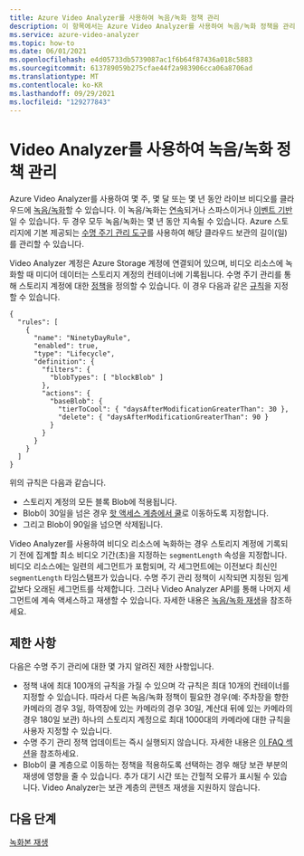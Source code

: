 ```yaml
---
title: Azure Video Analyzer를 사용하여 녹음/녹화 정책 관리
description: 이 항목에서는 Azure Video Analyzer를 사용하여 녹음/녹화 정책을 관리하는 방법을 설명합니다.
ms.service: azure-video-analyzer
ms.topic: how-to
ms.date: 06/01/2021
ms.openlocfilehash: e4d05733db5739087ac1f6b64f87436a018c5883
ms.sourcegitcommit: 613789059b275cfae44f2a983906cca06a8706ad
ms.translationtype: MT
ms.contentlocale: ko-KR
ms.lasthandoff: 09/29/2021
ms.locfileid: "129277843"
---
```

# <a name="manage-recording-policy-with-video-analyzer"></a>Video Analyzer를 사용하여 녹음/녹화 정책 관리

Azure Video Analyzer를 사용하여 몇 주, 몇 달 또는 몇 년 동안 라이브 비디오를 클라우드에 [녹음/녹화](video-recording.md)할 수 있습니다. 이 녹음/녹화는 [연속](continuous-video-recording.md)되거나 스파스이거나 [이벤트 기반](event-based-video-recording-concept.md)일 수 있습니다. 두 경우 모두 녹음/녹화는 몇 년 동안 지속될 수 있습니다. Azure 스토리지에 기본 제공되는 [수명 주기 관리 도구](../../storage/blobs/lifecycle-management-overview.md?tabs=azure-portal)를 사용하여 해당 클라우드 보관의 길이(일)를 관리할 수 있습니다.  

Video Analyzer 계정은 Azure Storage 계정에 연결되어 있으며, 비디오 리소스에 녹화할 때 미디어 데이터는 스토리지 계정의 컨테이너에 기록됩니다. 수명 주기 관리를 통해 스토리지 계정에 대한 [정책](../../storage/blobs/lifecycle-management-overview.md?tabs=azure-portal)을 정의할 수 있습니다. 이 경우 다음과 같은 [규칙](../../storage/blobs/lifecycle-management-overview.md?tabs=azure-portal#lifecycle-management-rule-definition)을 지정할 수 있습니다.

```
{
  "rules": [
    {
      "name": "NinetyDayRule",
      "enabled": true,
      "type": "Lifecycle",
      "definition": {
        "filters": {
          "blobTypes": [ "blockBlob" ]
        },
        "actions": {
          "baseBlob": {
            "tierToCool": { "daysAfterModificationGreaterThan": 30 },
            "delete": { "daysAfterModificationGreaterThan": 90 }
          }
        }
      }
    }
  ]
}
```

위의 규칙은 다음과 같습니다.

* 스토리지 계정의 모든 블록 Blob에 적용됩니다.
* Blob이 30일을 넘은 경우 [핫 액세스 계층에서 쿨](../../storage/blobs/access-tiers-overview.md?tabs=azure-portal)로 이동하도록 지정합니다.
* 그리고 Blob이 90일을 넘으면 삭제됩니다.

Video Analyzer를 사용하여 비디오 리소스에 녹화하는 경우 스토리지 계정에 기록되기 전에 집계할 최소 비디오 기간(초)을 지정하는 `segmentLength` 속성을 지정합니다. 비디오 리소스에는 일련의 세그먼트가 포함되며, 각 세그먼트에는 이전보다 최신인 `segmentLength` 타임스탬프가 있습니다. 수명 주기 관리 정책이 시작되면 지정된 임계값보다 오래된 세그먼트를 삭제합니다. 그러나 Video Analyzer API를 통해 나머지 세그먼트에 계속 액세스하고 재생할 수 있습니다. 자세한 내용은 [녹음/녹화 재생](playback-recordings-how-to.md)을 참조하세요. 

## <a name="limitations"></a>제한 사항

다음은 수명 주기 관리에 대한 몇 가지 알려진 제한 사항입니다.

* 정책 내에 최대 100개의 규칙을 가질 수 있으며 각 규칙은 최대 10개의 컨테이너를 지정할 수 있습니다. 따라서 다른 녹음/녹화 정책이 필요한 경우(예: 주차장을 향한 카메라의 경우 3일, 하역장에 있는 카메라의 경우 30일, 계산대 뒤에 있는 카메라의 경우 180일 보관) 하나의 스토리지 계정으로 최대 1000대의 카메라에 대한 규칙을 사용자 지정할 수 있습니다.
* 수명 주기 관리 정책 업데이트는 즉시 실행되지 않습니다. 자세한 내용은 [이 FAQ 섹션](../../storage/blobs/lifecycle-management-overview.md?tabs=azure-portal#faq)을 참조하세요.
* Blob이 쿨 계층으로 이동하는 정책을 적용하도록 선택하는 경우 해당 보관 부분의 재생에 영향을 줄 수 있습니다. 추가 대기 시간 또는 간헐적 오류가 표시될 수 있습니다. Video Analyzer는 보관 계층의 콘텐츠 재생을 지원하지 않습니다.

## <a name="next-steps"></a>다음 단계

[녹화본 재생](playback-recordings-how-to.md)
